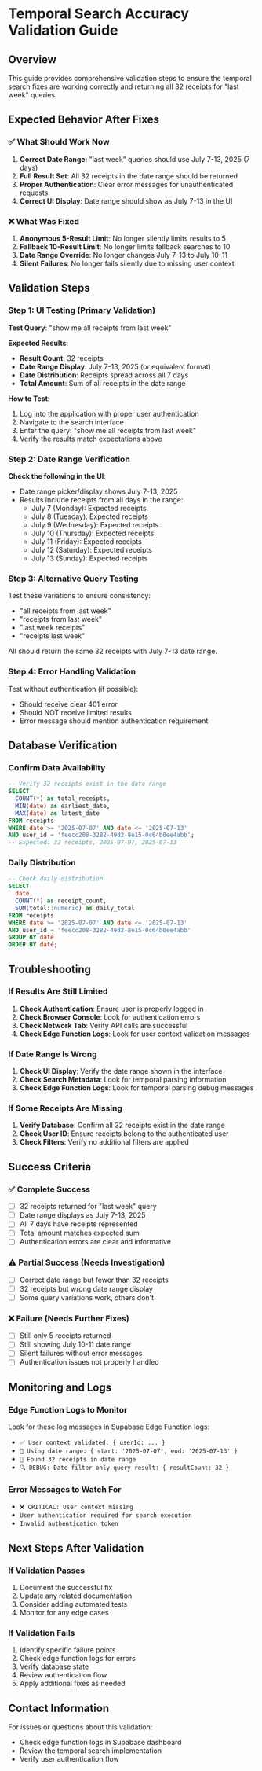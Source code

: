 # Temporal Search Accuracy Validation Guide

## Overview
This guide provides comprehensive validation steps to ensure the temporal search fixes are working correctly and returning all 32 receipts for "last week" queries.

## Expected Behavior After Fixes

### ✅ What Should Work Now
1. **Correct Date Range**: "last week" queries should use July 7-13, 2025 (7 days)
2. **Full Result Set**: All 32 receipts in the date range should be returned
3. **Proper Authentication**: Clear error messages for unauthenticated requests
4. **Correct UI Display**: Date range should show as July 7-13 in the UI

### ❌ What Was Fixed
1. **Anonymous 5-Result Limit**: No longer silently limits results to 5
2. **Fallback 10-Result Limit**: No longer limits fallback searches to 10
3. **Date Range Override**: No longer changes July 7-13 to July 10-11
4. **Silent Failures**: No longer fails silently due to missing user context

## Validation Steps

### Step 1: UI Testing (Primary Validation)
**Test Query**: "show me all receipts from last week"

**Expected Results**:
- **Result Count**: 32 receipts
- **Date Range Display**: July 7-13, 2025 (or equivalent format)
- **Date Distribution**: Receipts spread across all 7 days
- **Total Amount**: Sum of all receipts in the date range

**How to Test**:
1. Log into the application with proper user authentication
2. Navigate to the search interface
3. Enter the query: "show me all receipts from last week"
4. Verify the results match expectations above

### Step 2: Date Range Verification
**Check the following in the UI**:
- Date range picker/display shows July 7-13, 2025
- Results include receipts from all days in the range:
  - July 7 (Monday): Expected receipts
  - July 8 (Tuesday): Expected receipts  
  - July 9 (Wednesday): Expected receipts
  - July 10 (Thursday): Expected receipts
  - July 11 (Friday): Expected receipts
  - July 12 (Saturday): Expected receipts
  - July 13 (Sunday): Expected receipts

### Step 3: Alternative Query Testing
Test these variations to ensure consistency:
- "all receipts from last week"
- "receipts from last week"
- "last week receipts"
- "receipts last week"

All should return the same 32 receipts with July 7-13 date range.

### Step 4: Error Handling Validation
Test without authentication (if possible):
- Should receive clear 401 error
- Should NOT receive limited results
- Error message should mention authentication requirement

## Database Verification

### Confirm Data Availability
```sql
-- Verify 32 receipts exist in the date range
SELECT 
  COUNT(*) as total_receipts,
  MIN(date) as earliest_date,
  MAX(date) as latest_date
FROM receipts 
WHERE date >= '2025-07-07' AND date <= '2025-07-13'
AND user_id = 'feecc208-3282-49d2-8e15-0c64b0ee4abb';
-- Expected: 32 receipts, 2025-07-07, 2025-07-13
```

### Daily Distribution
```sql
-- Check daily distribution
SELECT 
  date,
  COUNT(*) as receipt_count,
  SUM(total::numeric) as daily_total
FROM receipts 
WHERE date >= '2025-07-07' AND date <= '2025-07-13'
AND user_id = 'feecc208-3282-49d2-8e15-0c64b0ee4abb'
GROUP BY date
ORDER BY date;
```

## Troubleshooting

### If Results Are Still Limited
1. **Check Authentication**: Ensure user is properly logged in
2. **Check Browser Console**: Look for authentication errors
3. **Check Network Tab**: Verify API calls are successful
4. **Check Edge Function Logs**: Look for user context validation messages

### If Date Range Is Wrong
1. **Check UI Display**: Verify the date range shown in the interface
2. **Check Search Metadata**: Look for temporal parsing information
3. **Check Edge Function Logs**: Look for temporal parsing debug messages

### If Some Receipts Are Missing
1. **Verify Database**: Confirm all 32 receipts exist in the date range
2. **Check User ID**: Ensure receipts belong to the authenticated user
3. **Check Filters**: Verify no additional filters are applied

## Success Criteria

### ✅ Complete Success
- [ ] 32 receipts returned for "last week" query
- [ ] Date range displays as July 7-13, 2025
- [ ] All 7 days have receipts represented
- [ ] Total amount matches expected sum
- [ ] Authentication errors are clear and informative

### ⚠️ Partial Success (Needs Investigation)
- [ ] Correct date range but fewer than 32 receipts
- [ ] 32 receipts but wrong date range display
- [ ] Some query variations work, others don't

### ❌ Failure (Needs Further Fixes)
- [ ] Still only 5 receipts returned
- [ ] Still showing July 10-11 date range
- [ ] Silent failures without error messages
- [ ] Authentication issues not properly handled

## Monitoring and Logs

### Edge Function Logs to Monitor
Look for these log messages in Supabase Edge Function logs:
- `✅ User context validated: { userId: ... }`
- `📅 Using date range: { start: '2025-07-07', end: '2025-07-13' }`
- `📅 Found 32 receipts in date range`
- `🔍 DEBUG: Date filter only query result: { resultCount: 32 }`

### Error Messages to Watch For
- `❌ CRITICAL: User context missing`
- `User authentication required for search execution`
- `Invalid authentication token`

## Next Steps After Validation

### If Validation Passes
1. Document the successful fix
2. Update any related documentation
3. Consider adding automated tests
4. Monitor for any edge cases

### If Validation Fails
1. Identify specific failure points
2. Check edge function logs for errors
3. Verify database state
4. Review authentication flow
5. Apply additional fixes as needed

## Contact Information
For issues or questions about this validation:
- Check edge function logs in Supabase dashboard
- Review the temporal search implementation
- Verify user authentication flow
